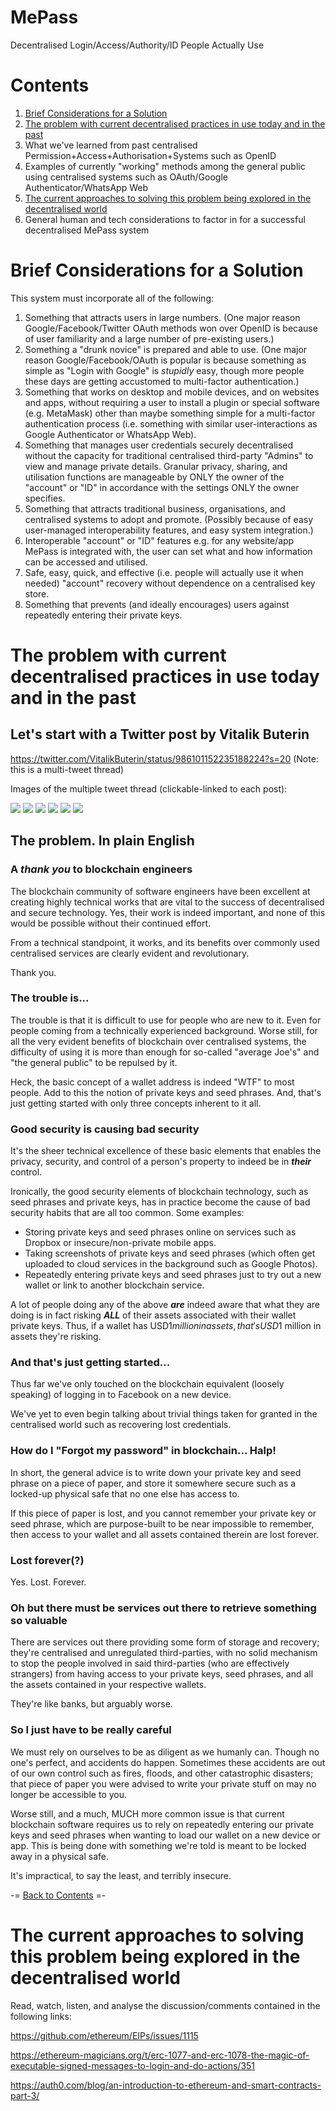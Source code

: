 <!-- (Australian spelling, names, and other terminology) spell-checker:ignore decentralised, authorisation, centralised, utilise, utilised, utilises,utilisation, organisation, organisations, Vitalik, Buterin, blockchain -->

# MePass

Decentralised Login/Access/Authority/ID People Actually Use

# Contents

1. [Brief Considerations for a Solution](#brief-considerations-for-a-solution)
2. [The problem with current decentralised practices in use today and in the past](#the-problem-with-current-decentralised-practices-in-use-today-and-in-the-past)
3. What we've learned from past centralised Permission+Access+Authorisation+Systems such as OpenID
4. Examples of currently "working" methods among the general public using centralised systems such as OAuth/Google Authenticator/WhatsApp Web
5. [The current approaches to solving this problem being explored in the decentralised world](#the-current-approaches-to-solving-this-problem-being-explored-in-the-decentralised-world)
6. General human and tech considerations to factor in for a successful decentralised MePass system

# Brief Considerations for a Solution

This system must incorporate all of the following:

1. Something that attracts users in large numbers. (One major reason Google/Facebook/Twitter OAuth methods won over OpenID is because of user familiarity and a large number of pre-existing users.)
2. Something a "drunk novice" is prepared and able to use. (One major reason Google/Facebook/OAuth is popular is because something as simple as "Login with Google" is *_stupidly_* easy, though more people these days are getting accustomed to multi-factor authentication.)
3. Something that works on desktop and mobile devices, and on websites and apps, without requiring a user to install a plugin or special software (e.g. MetaMask) other than maybe something simple for a multi-factor authentication process (i.e. something with similar user-interactions as Google Authenticator or WhatsApp Web).
4. Something that manages user credentials securely decentralised without the capacity for traditional centralised third-party "Admins" to view and manage private details. Granular privacy, sharing, and utilisation functions are manageable by ONLY the owner of the "account" or "ID" in accordance with the settings ONLY the owner specifies.
5. Something that attracts traditional business, organisations, and centralised systems to adopt and promote. (Possibly because of easy user-managed interoperability features, and easy system integration.)
6. Interoperable "account" or "ID" features e.g. for any website/app MePass is integrated with, the user can set what and how information can be accessed and utilised.
7. Safe, easy, quick, and effective (i.e. people will actually use it when needed) "account" recovery without dependence on a centralised key store.
8. Something that prevents (and ideally encourages) users against repeatedly entering their private keys.

# The problem with current decentralised practices in use today and in the past

## Let's start with a Twitter post by Vitalik Buterin

https://twitter.com/VitalikButerin/status/986101152235188224?s=20 (Note: this is a multi-tweet thread)

Images of the multiple tweet thread (clickable-linked to each post):

<a href="https://twitter.com/VitalikButerin/status/986101152235188224?s=20"><img src="./docs/multimedia/Screenshot-2018-6-5 Vitalik Not giving away ETH Buterin on Twitter.png"></a>
<a href="https://twitter.com/VitalikButerin/status/986101749286035456?s=20"><img src="./docs/multimedia/Screenshot-2018-6-5 Vitalik Not giving away ETH Buterin on Twitter(1).png"></a>
<a href="https://twitter.com/VitalikButerin/status/986103764300910593?s=20"><img src="./docs/multimedia/Screenshot-2018-6-5 Vitalik Not giving away ETH Buterin on Twitter(2).png"></a>
<a href="https://twitter.com/VitalikButerin/status/986104490402066432?s=20"><img src="./docs/multimedia/Screenshot-2018-6-5 Vitalik Not giving away ETH Buterin on Twitter(3).png"></a>
<a href="https://twitter.com/VitalikButerin/status/986104674229960704?s=20"><img src="./docs/multimedia/Screenshot-2018-6-5 Vitalik Not giving away ETH Buterin on Twitter(4).png"></a>
<a href="https://twitter.com/VitalikButerin/status/986105130197041152?s=20"><img src="./docs/multimedia/Screenshot-2018-6-5 Vitalik Not giving away ETH Buterin on Twitter(5).png"></a>

## The problem. In plain English

### A _thank you_ to blockchain engineers

The blockchain community of software engineers have been excellent at creating highly technical works that are vital to the success of decentralised and secure technology. Yes, their work is indeed important, and none of this would be possible without their continued effort.

From a technical standpoint, it works, and its benefits over commonly used centralised services are clearly evident and revolutionary.

Thank you.

### The trouble is...

The trouble is that it is difficult to use for people who are new to it. Even for people coming from a technically experienced background. Worse still, for all the very evident benefits of blockchain over centralised systems, the difficulty of using it is more than enough for so-called "average Joe's" and "the general public" to be repulsed by it.

Heck, the basic concept of a wallet address is indeed "WTF" to most people. Add to this the notion of private keys and seed phrases. And, that's just getting started with only three concepts inherent to it all.

### Good security is causing bad security

It's the sheer technical excellence of these basic elements that enables the privacy, security, and control of a person's property to indeed be in ___their___ control.

Ironically, the good security elements of blockchain technology, such as seed phrases and private keys, has in practice become the cause of bad security habits that are all too common. Some examples:

- Storing private keys and seed phrases online on services such as Dropbox or insecure/non-private mobile apps.
- Taking screenshots of private keys and seed phrases (which often get uploaded to cloud services in the background such as Google Photos).
- Repeatedly entering private keys and seed phrases just to try out a new wallet or link to another blockchain service.

A lot of people doing any of the above ___are___ indeed aware that what they are doing is in fact risking ___ALL___ of their assets associated with their wallet private keys. Thus, if a wallet has USD$1 million in assets, that's USD$1 million in assets they're risking.

### And that's just getting started...

Thus far we've only touched on the blockchain equivalent (loosely speaking) of logging in to Facebook on a new device.

We've yet to even begin talking about trivial things taken for granted in the centralised world such as recovering lost credentials.

### How do I "Forgot my password" in blockchain... Halp!

In short, the general advice is to write down your private key and seed phrase on a piece of paper, and store it somewhere secure such as a locked-up physical safe that no one else has access to.

If this piece of paper is lost, and you cannot remember your private key or seed phrase, which are purpose-built to be near impossible to remember, then access to your wallet and all assets contained therein are lost forever.

### Lost forever(?)

Yes. Lost. Forever.

### Oh but there must be services out there to retrieve something so valuable

There are services out there providing some form of storage and recovery; they're centralised and unregulated third-parties, with no solid mechanism to stop the people involved in said third-parties (who are effectively strangers) from having access to your private keys, seed phrases, and all the assets contained in your respective wallets.

They're like banks, but arguably worse.

### So I just have to be really careful

We must rely on ourselves to be as diligent as we humanly can. Though no one's perfect, and accidents do happen. Sometimes these accidents are out of our own control such as fires, floods, and other catastrophic disasters; that piece of paper you were advised to write your private stuff on may no longer be accessible to you.

Worse still, and a much, MUCH more common issue is that current blockchain software requires us to rely on repeatedly entering our private keys and seed phrases when wanting to load our wallet on a new device or app. This is being done with something we're told is meant to be locked away in a physical safe.

It's impractical, to say the least, and terribly insecure.

-= [Back to Contents](#contents) =-

# The current approaches to solving this problem being explored in the decentralised world

Read, watch, listen, and analyse the discussion/comments contained in the following links:

https://github.com/ethereum/EIPs/issues/1115

https://ethereum-magicians.org/t/erc-1077-and-erc-1078-the-magic-of-executable-signed-messages-to-login-and-do-actions/351

https://auth0.com/blog/an-introduction-to-ethereum-and-smart-contracts-part-3/